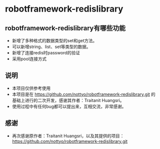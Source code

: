 # robotframework-redislibrary
## robotframework-redislibrary有哪些功能
* 新增了多种格式的数据类型的set和get方法。
* 可以新增string、list、set等类型的数据。
* 新增了连接redis时password的验证
* 采用pool连接方式
## 说明
* 本项目仅供参考使用
* 本项目是在 https://github.com/nottyo/robotframework-redislibrary.git 的基础上进行的二次开发，感谢其作者：Traitanit Huangsri。
* 使用过程中有任何bug都可以提出来，互相交流，非常感谢。
## 感谢
* 再次感谢原作者：Traitanit Huangsri，以及其提供的项目：https://github.com/nottyo/robotframework-redislibrary.git
